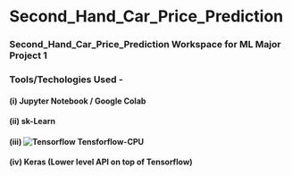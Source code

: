 # Second_Hand_Car_Price_Prediction
### Second_Hand_Car_Price_Prediction Workspace for ML Major Project 1

### Tools/Techologies Used - 

#### (i) Jupyter Notebook / Google Colab
#### (ii) sk-Learn
#### (iii) ![Tensorflow](https://user-images.githubusercontent.com/60535124/129947020-9413d7c4-f408-4e96-beef-93386a39413a.jpg) Tensforflow-CPU 
#### (iv) Keras (Lower level API on top of Tensorflow)
